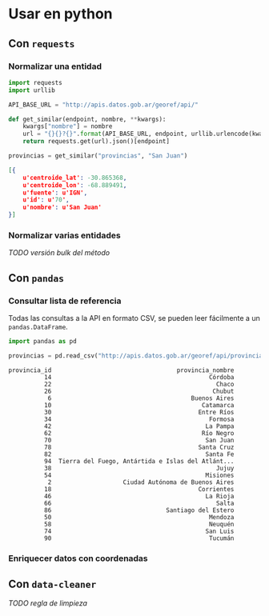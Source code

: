# Usar en python

## Con `requests`

### Normalizar una entidad

```python
import requests
import urllib

API_BASE_URL = "http://apis.datos.gob.ar/georef/api/"

def get_similar(endpoint, nombre, **kwargs):
    kwargs["nombre"] = nombre
    url = "{}{}?{}".format(API_BASE_URL, endpoint, urllib.urlencode(kwargs))
    return requests.get(url).json()[endpoint]

provincias = get_similar("provincias", "San Juan")
```

```json
[{
    u'centroide_lat': -30.865368,
    u'centroide_lon': -68.889491,
    u'fuente': u'IGN',
    u'id': u'70',
    u'nombre': u'San Juan'
}]
```

### Normalizar varias entidades

*TODO versión bulk del método*

## Con `pandas`

### Consultar lista de referencia

Todas las consultas a la API en formato CSV, se pueden leer fácilmente a un `pandas.DataFrame`.

```python
import pandas as pd

provincias = pd.read_csv("http://apis.datos.gob.ar/georef/api/provincias?formato=csv")
```

```
provincia_id                                   provincia_nombre
          14                                            Córdoba
          22                                              Chaco
          26                                             Chubut
           6                                       Buenos Aires
          10                                          Catamarca
          30                                         Entre Ríos
          34                                            Formosa
          42                                           La Pampa
          62                                          Río Negro
          70                                           San Juan
          78                                         Santa Cruz
          82                                           Santa Fe
          94  Tierra del Fuego, Antártida e Islas del Atlánt...
          38                                              Jujuy
          54                                           Misiones
           2                    Ciudad Autónoma de Buenos Aires
          18                                         Corrientes
          46                                           La Rioja
          66                                              Salta
          86                                Santiago del Estero
          50                                            Mendoza
          58                                            Neuquén
          74                                           San Luis
          90                                            Tucumán
```

### Enriquecer datos con coordenadas





## Con `data-cleaner`

*TODO regla de limpieza*
